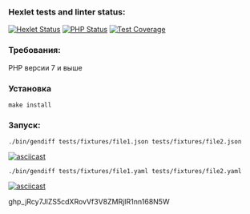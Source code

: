 ### Hexlet tests and linter status:

[![Hexlet Status](https://github.com/aldmarinka/php-project-48/actions/workflows/hexlet-check.yml/badge.svg)](https://github.com/aldmarinka/php-project-48/actions)
[![PHP Status](https://github.com/aldmarinka/php-project-48/actions/workflows/php.yml/badge.svg)](https://github.com/aldmarinka/php-project-48/actions)
[![Test Coverage](https://api.codeclimate.com/v1/badges/8b8c6dcfbf700b04b916/test_coverage)](https://codeclimate.com/github/aldmarinka/php-project-48/test_coverage)

### Требования:

PHP версии 7 и выше

### Установка

```make install```

### Запуск:

```./bin/gendiff tests/fixtures/file1.json tests/fixtures/file2.json```

[![asciicast](https://asciinema.org/a/DTd83wdJ459G9p1NpqhPmvpJw.svg)](https://asciinema.org/a/DTd83wdJ459G9p1NpqhPmvpJw)

```./bin/gendiff tests/fixtures/file1.yaml tests/fixtures/file2.yaml```

[![asciicast](https://asciinema.org/a/X9MiakHJBioDnv1xPi9GuhYPQ.svg)](https://asciinema.org/a/X9MiakHJBioDnv1xPi9GuhYPQ)

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